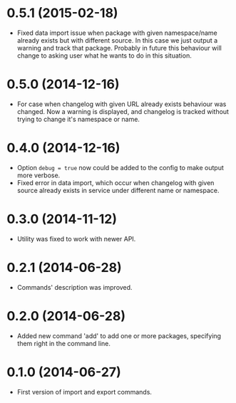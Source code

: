 0.5.1 (2015-02-18)
==================

* Fixed data import issue when package with given
  namespace/name already exists but with different
  source. In this case we just output a warning
  and track that package. Probably in future
  this behaviour will change to asking user
  what he wants to do in this situation.

0.5.0 (2014-12-16)
==================

* For case when changelog with given URL already exists
  behaviour was changed. Now a warning is displayed, and
  changelog is tracked without trying to change it's
  namespace or name.

0.4.0 (2014-12-16)
==================

* Option `debug = true` now could be added to the config to make output more verbose.
* Fixed error in data import, which occur when changelog with given source
  already exists in service under different name or namespace.

0.3.0 (2014-11-12)
==================

* Utility was fixed to work with newer API.

0.2.1 (2014-06-28)
==================

* Commands' description was improved.

0.2.0 (2014-06-28)
==================

* Added new command 'add' to add one or more packages, specifying them
  right in the command line.

0.1.0 (2014-06-27)
==================

* First version of import and export commands.
